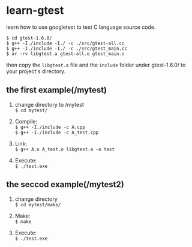 learn-gtest
===========

learn how to use googletest to test C language source code.  

<code>$ cd gtest-1.6.0/</code>  
<code>$ g++ -I./include -I./ -c ./src/gtest-all.cc</code>  
<code>$ g++ -I./include -I./ -c ./src/gtest_main.cc</code>  
<code>$ ar -rv libgtest.a gtest-all.o gtest_main.o</code>  

then copy the <code>libgtest.a</code> file and the <code>include</code> 
folder under gtest-1.6.0/ to your project's directory.

the first example(/mytest)
--------------------------
1. change directory to /mytest  
<code>$ cd mytest/</code>  

2. Compile:  
<code>$ g++ -I./include -c A.cpp</code>  
<code>$ g++ -I./include -c A_test.cpp</code>  

3. Link:  
<code>$ g++ A.o A_test.o libgtest.a -o test</code>  

4. Execute:  
<code>$ ./test.exe</code>  

the seccod example(/mytest2)
----------------------------
1. change directory  
<code>$ cd mytest/make/</code>  

2. Make:  
<code>$ make</code>  

3. Execute:  
<code>$ ./test.exe</code>  
